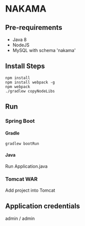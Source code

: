# NAKAMA

## Pre-requirements
+ Java 8
+ NodeJS
+ MySQL with schema 'nakama'

## Install Steps
    npm install
    npm install webpack -g
    npm webpack
    ./gradlew copyNodeLibs

## Run
### Spring Boot
#### Gradle
    gradlew bootRun
#### Java
Run Application.java
### Tomcat WAR
Add project into Tomcat

## Application credentials
admin / admin
